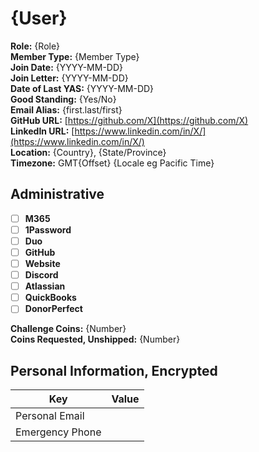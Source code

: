 # {User}

**Role:** {Role}  
**Member Type:** {Member Type}  
**Join Date:** {YYYY-MM-DD}  
**Join Letter:** {YYYY-MM-DD}  
**Date of Last YAS:** {YYYY-MM-DD}  
**Good Standing:** {Yes/No}  
**Email Alias:** {first.last/first}  
**GitHub URL:** [https://github.com/X](https://github.com/X)  
**LinkedIn URL:** [https://www.linkedin.com/in/X/](https://www.linkedin.com/in/X/)  
**Location:** {Country}, {State/Province}  
**Timezone:** GMT{Offset} {Locale eg Pacific Time}  

## Administrative

- [ ] **M365**
- [ ] **1Password**
- [ ] **Duo**
- [ ] **GitHub**
- [ ] **Website**
- [ ] **Discord**
- [ ] **Atlassian**
- [ ] **QuickBooks**
- [ ] **DonorPerfect**

**Challenge Coins:** {Number}  
**Coins Requested, Unshipped:** {Number}  

## Personal Information, Encrypted

| Key             | Value |
| --------------- | ----- |
| Personal Email  |       |
| Emergency Phone |       |
